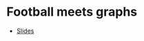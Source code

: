 # Football meets graphs

- [Slides](https://docs.google.com/presentation/d/1TbsADzwz8fDOATlkhcIyTFu3lakq4wN5vqRLe2HFx_A/edit?usp=sharing)